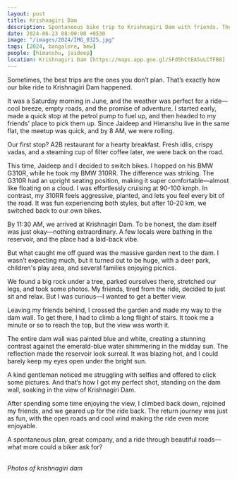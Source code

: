 ```yaml
---
layout: post
title: Krishnagiri Dam
description: Spontaneous bike trip to Krishnagiri Dam with friends. The dam is a popular spot for picnics and offers stunning views of the surrounding hills.
date: 2024-06-23 08:00:00 +0530
image: "/images/2024/IMG_0325.jpg"
tags: [2024, bangalore, bmw]
people: [himanshu, jaideep]
location: Krishnagiri Dam [https://maps.app.goo.gl/SFd5hCtEA5uLCfFB8]
---
```


Sometimes, the best trips are the ones you don’t plan. That’s exactly how our bike ride to Krishnagiri Dam happened.

It was a Saturday morning in June, and the weather was perfect for a ride—cool breeze, empty roads, and the promise of adventure. I started early, made a quick stop at the petrol pump to fuel up, and then headed to my friends' place to pick them up. Since Jaideep and Himanshu live in the same flat, the meetup was quick, and by 8 AM, we were rolling.

Our first stop? A2B restaurant for a hearty breakfast. Fresh idlis, crispy vadas, and a steaming cup of filter coffee later, we were back on the road.

This time, Jaideep and I decided to switch bikes. I hopped on his BMW G310R, while he took my BMW 310RR. The difference was striking. The G310R had an upright seating position, making it super comfortable—almost like floating on a cloud. I was effortlessly cruising at 90-100 kmph. In contrast, my 310RR feels aggressive, planted, and lets you feel every bit of the road. It was fun experiencing both styles, but after 10-20 km, we switched back to our own bikes.

By 11:30 AM, we arrived at Krishnagiri Dam. To be honest, the dam itself was just okay—nothing extraordinary. A few locals were bathing in the reservoir, and the place had a laid-back vibe.

But what caught me off guard was the massive garden next to the dam. I wasn’t expecting much, but it turned out to be huge, with a deer park, children's play area, and several families enjoying picnics.

We found a big rock under a tree, parked ourselves there, stretched our legs, and took some photos. My friends, tired from the ride, decided to just sit and relax. But I was curious—I wanted to get a better view.

Leaving my friends behind, I crossed the garden and made my way to the dam wall. To get there, I had to climb a long flight of stairs. It took me a minute or so to reach the top, but the view was worth it.

The entire dam wall was painted blue and white, creating a stunning contrast against the emerald-blue water shimmering in the midday sun. The reflection made the reservoir look surreal. It was blazing hot, and I could barely keep my eyes open under the bright sun.

A kind gentleman noticed me struggling with selfies and offered to click some pictures. And that’s how I got my perfect shot, standing on the dam wall, soaking in the view of Krishnagiri Dam.

After spending some time enjoying the view, I climbed back down, rejoined my friends, and we geared up for the ride back. The return journey was just as fun, with the open roads and cool wind making the ride even more enjoyable.

A spontaneous plan, great company, and a ride through beautiful roads—what more could a biker ask for?

<div class="gallery-box">
  <div class="gallery">
    <img src="/images/2024/q1/IMG_0339.jpg" loading="lazy" alt="">
    <img src="/images/2024/q1/IMG20240623113426.jpg" loading="lazy" alt="">
    <img src="/images/2024/q1/IMG20240623125714.jpg" loading="lazy" alt="">
    <img src="/images/2024/q1/IMG20240623125143.jpg" loading="lazy" alt="">
  </div>
  <em>Photos of krishnagiri dam</em>
</div>



